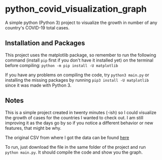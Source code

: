 # python_covid_visualization_graph
A simple python (Python 3) project to visualize the growth in number of any country's COVID-19 total cases.

## Installation and Packages

This project uses the matplotlib package, so remember to run the following command (install `pip` first if you don't have it installed yet) on the terminal before compiling:
`python -m pip install -U matplotlib`

If you have any problems on compiling the code, try `python3 main.py` or installing the missing packages by running `pip3 install -U matplotlib` since it was made with Python 3. 

## Notes
This is a simple project created in twenty minutes (-ish) so I could visualize the growth of cases for the countries I wanted to check out. I am still improving it as the days go by so if you notice a different behavior or new features, that might be why.

The original CSV from where I got the data can be found [here](https://ourworldindata.org/coronavirus-source-data)

To run, just download the file in the same folder of the project and run `python main.py`. It should compile the code and show you the graph.
